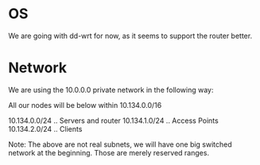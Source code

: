 
# OS

We are going with dd-wrt for now, as it seems to support the router better.

# Network

We are using the 10.0.0.0 private network in the following way:

All our nodes will be below within 10.134.0.0/16

10.134.0.0/24 .. Servers and router
10.134.1.0/24 .. Access Points
10.134.2.0/24 .. Clients

Note: The above are not real subnets, we will have one big switched network at the beginning. Those are merely reserved ranges.
